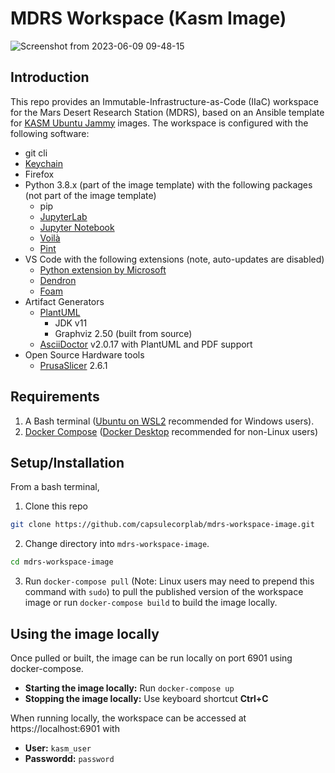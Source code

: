 # MDRS Workspace (Kasm Image)

![Screenshot from 2023-06-09 09-48-15](https://github.com/capsulecorplab/mdrs-workspace-image/assets/14095576/0f7832dd-5ae3-4dba-8250-717fce19c81f)

## Introduction

This repo provides an Immutable-Infrastructure-as-Code (IIaC) workspace for the Mars Desert Research Station (MDRS), based on an Ansible template for [KASM Ubuntu Jammy](https://hub.docker.com/r/kasmweb/core-ubuntu-jammy) images.  The workspace is configured with the following software:

- git cli
- [Keychain](https://www.funtoo.org/Keychain)
- Firefox
- Python 3.8.x (part of the image template) with the following packages (not part of the image template)
    - pip
    - [JupyterLab](https://jupyter.org/)
    - [Jupyter Notebook](https://jupyter.org/)
    - [Voilà](https://voila.readthedocs.io/en/stable/index.html)
    - [Pint](https://pint.readthedocs.io/en/stable/)
- VS Code with the following extensions (note, auto-updates are disabled)
    - [Python extension by Microsoft](https://marketplace.visualstudio.com/items?itemName=ms-python.python)
    - [Dendron](https://marketplace.visualstudio.com/items?itemName=dendron.dendron)
    - [Foam](https://marketplace.visualstudio.com/items?itemName=foam.foam-vscode)
- Artifact Generators
    - [PlantUML](https://plantuml.com/)
        - JDK v11
        - Graphviz 2.50 (built from source)
    - [AsciiDoctor](https://asciidoctor.org/) v2.0.17 with PlantUML and PDF support
- Open Source Hardware tools
    - [PrusaSlicer](https://github.com/prusa3d/PrusaSlicer) 2.6.1

## Requirements

1. A Bash terminal ([Ubuntu on WSL2](https://ubuntu.com/tutorials/install-ubuntu-on-wsl2-on-windows-11-with-gui-support#2-install-wsl) recommended for Windows users).
2. [Docker Compose](https://docs.docker.com/compose/install/) ([Docker Desktop](https://docs.docker.com/desktop/) recommended for non-Linux users)

## Setup/Installation

From a bash terminal,

1. Clone this repo

```bash
git clone https://github.com/capsulecorplab/mdrs-workspace-image.git
```

2. Change directory into `mdrs-workspace-image`.

```bash
cd mdrs-workspace-image
```

3. Run `docker-compose pull` (Note: Linux users may need to prepend this command with `sudo`) to pull the published version of the workspace image or run `docker-compose build` to build the image locally.

## Using the image locally

Once pulled or built, the image can be run locally on port 6901 using docker-compose.

- **Starting the image locally:** Run `docker-compose up`
- **Stopping the image locally:** Use keyboard shortcut **Ctrl+C**

When running locally, the workspace can be accessed at https://localhost:6901 with
- **User:** `kasm_user`
- **Passwordd:** `password`
